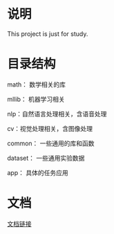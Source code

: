 说明
=

This project is just for study.  

目录结构
=
math： 数学相关的库  

mllib： 机器学习相关  

nlp：自然语言处理相关，含语音处理  

cv：视觉处理相关，含图像处理  

common： 一些通用的库和函数  

dataset： 一些通用实验数据  

app： 具体的任务应用  

文档
=
[文档链接](http://liuxiaoliang.github.io/)
